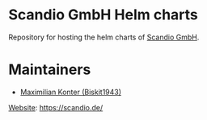 # Scandio GmbH Helm charts

Repository for hosting the helm charts of [Scandio GmbH](https://scandio.de/).


# Maintainers

- [Maximilian Konter (Biskit1943)](https://github.com/Biskit1943)


[Website](https://scandio.de/): https://scandio.de/
